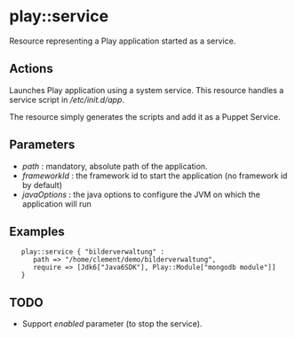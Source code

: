 play::service
==============

Resource representing a Play application started as a service.

Actions
-------
Launches Play application using a system service. 
This resource handles a service script in _/etc/init.d/app_.

The resource simply generates the scripts and add it as a Puppet Service.

Parameters
----------

* *path* :  mandatory, absolute path of the application.
* *frameworkId* : the framework id to start the application (no framework id by default)
* *javaOptions* : the java options to configure the JVM on which the application will run

Examples
--------

	   play::service { "bilderverwaltung" :
		  path => "/home/clement/demo/bilderverwaltung",
		  require => [Jdk6["Java6SDK"], Play::Module["mongodb module"]]
	   }

TODO
----

* Support _enabled_ parameter (to stop the service).